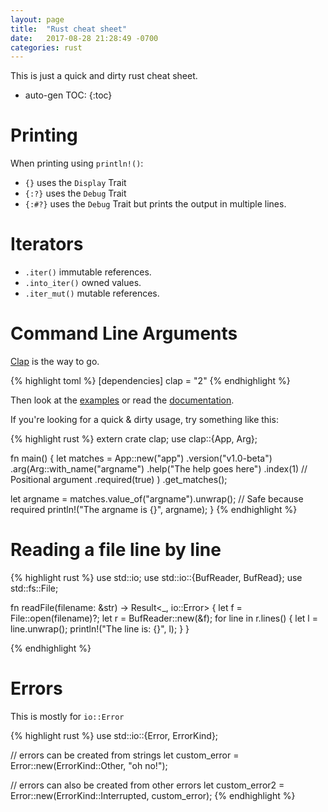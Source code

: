 ```yaml
---
layout: page
title:  "Rust cheat sheet"
date:   2017-08-28 21:28:49 -0700
categories: rust
---
```


This is just a quick and dirty rust cheat sheet.

* auto-gen TOC:
{:toc}

# Printing

When printing using `println!()`:

* `{}` uses the `Display` Trait
* `{:?}` uses the `Debug` Trait
* `{:#?}` uses the `Debug` Trait but prints the output in multiple lines.

# Iterators

* `.iter()` immutable references.
* `.into_iter()` owned values.
* `.iter_mut()` mutable references.

# Command Line Arguments

[Clap](https://github.com/kbknapp/clap-rs) is the way to go.

{% highlight toml %}
[dependencies]
clap = "2"
{% endhighlight %}

Then look at the
[examples](https://github.com/kbknapp/clap-rs/tree/master/examples) or
read the [documentation](https://docs.rs/clap/2.26.0/clap/).

If you're looking for a quick & dirty usage, try something like this:

{% highlight rust %}
extern crate clap;
use clap::{App, Arg};

fn main() {
  let matches = App::new("app")
	.version("v1.0-beta")
	.arg(Arg::with_name("argname")
		.help("The help goes here")
		.index(1) // Positional argument
		.required(true)
	)
	.get_matches();
	
  let argname = matches.value_of("argname").unwrap(); // Safe because required
  println!("The argname is {}", argname);
}
{% endhighlight %}

# Reading a file line by line

{% highlight rust %}
use std::io;
use std::io::{BufReader, BufRead};
use std::fs::File;

fn readFile(filename: &str) -> Result<_, io::Error> {
	let f = File::open(filename)?;
	let r = BufReader::new(&f);
	for line in r.lines() {
		let l = line.unwrap();
		println!("The line is: {}", l);
	}
}

{% endhighlight %}

# Errors

This is mostly for `io::Error`

{% highlight rust %}
use std::io::{Error, ErrorKind};

// errors can be created from strings
let custom_error = Error::new(ErrorKind::Other, "oh no!");

// errors can also be created from other errors
let custom_error2 = Error::new(ErrorKind::Interrupted, custom_error);
{% endhighlight %}

